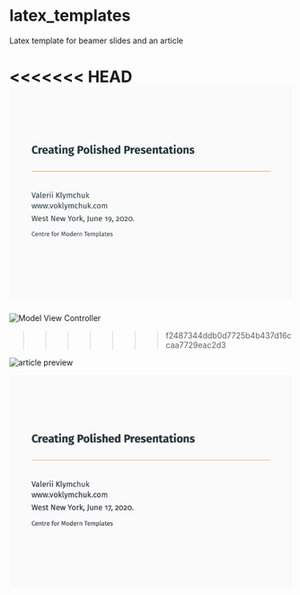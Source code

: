 # latex_templates
Latex template for beamer slides and an article

<<<<<<< HEAD
![Model View Controller](beamer_slides_template.gif)
=======
![Model View Controller](beamer_slides_template.tiff)
>>>>>>> f2487344ddb0d7725b4b437d16ccaa7729eac2d3


![article preview](https://github.com/voklymchuk/latex_templates/blob/master/a_template.gif "some discription")

![alt text](https://github.com/voklymchuk/latex_templates/blob/master/beamer_slides_template.png)

